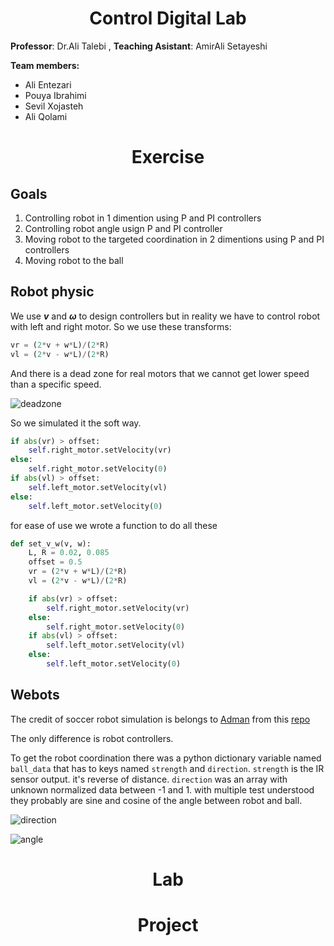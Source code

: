 <h1 align="center">Control Digital Lab</h1>

**Professor**: Dr.Ali Talebi
, **Teaching Asistant**: AmirAli Setayeshi

**Team members:**
* Ali Entezari
* Pouya Ibrahimi
* Sevil Xojasteh
* Ali Qolami

<h1 align="center">Exercise</h1>

## Goals
1. Controlling robot in 1 dimention using P and PI controllers
1. Controlling robot angle usign P and PI controller
1. Moving robot to the targeted coordination in 2 dimentions using P and PI controllers
1. Moving robot to the ball

## Robot physic
We use ***v*** and ***ω*** to design controllers but in reality we have to control robot with left and right motor. So we use these transforms:
```python
vr = (2*v + w*L)/(2*R)
vl = (2*v - w*L)/(2*R)
```
And there is a dead zone for real motors that we cannot get lower speed than a specific speed.

![deadzone](https://user-images.githubusercontent.com/73688480/176275301-b74b5ea7-67c3-420d-9e61-61b63bce8a50.jpg)

So we simulated it the soft way.
```python
if abs(vr) > offset:
    self.right_motor.setVelocity(vr)
else:
    self.right_motor.setVelocity(0)
if abs(vl) > offset:
    self.left_motor.setVelocity(vl)
else:
    self.left_motor.setVelocity(0)
```
for ease of use we wrote a function to do all these

```python
def set_v_w(v, w):
    L, R = 0.02, 0.085
    offset = 0.5
    vr = (2*v + w*L)/(2*R)
    vl = (2*v - w*L)/(2*R)

    if abs(vr) > offset:
        self.right_motor.setVelocity(vr)
    else:
        self.right_motor.setVelocity(0)
    if abs(vl) > offset:
        self.left_motor.setVelocity(vl)
    else:
        self.left_motor.setVelocity(0)
```
## Webots
The credit of soccer robot simulation is belongs to [Adman](https://github.com/Adman) from this [repo](https://github.com/RoboCupJuniorTC/rcj-soccersim)

The only difference is robot controllers.

To get the robot coordination there was a python dictionary variable named `ball_data` that has to keys named `strength` and `direction`. `strength` is the IR sensor output. it's reverse of distance. `direction` was an array with unknown normalized data between -1 and 1. with multiple test understood they probably are sine and cosine of the angle between robot and ball.

![direction](https://user-images.githubusercontent.com/73688480/176278617-12e9b9ad-635a-4804-9b9c-f599d2af70fa.PNG)

![angle](https://user-images.githubusercontent.com/73688480/176278635-87ebfc9b-1c23-4ea3-be1d-de0f2fcd465d.png)

<h1 align="center">Lab</h1>
<h1 align="center">Project</h1>
